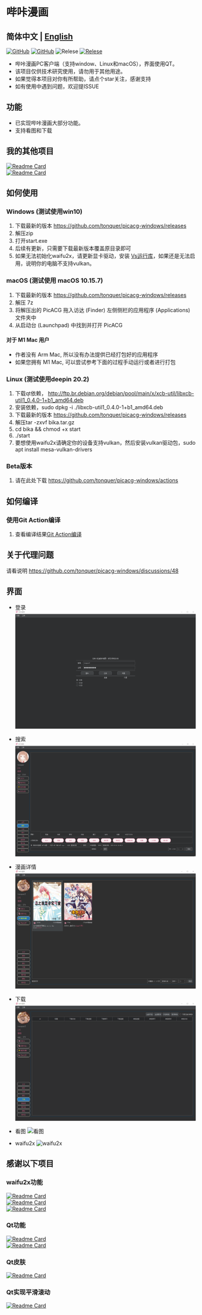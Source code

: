 # 哔咔漫画

## 简体中文 | [English](README_EN.md)

[![GitHub](https://img.shields.io/github/license/tonquer/picacg-windows)](https://raw.githubusercontent.com/tonquer/picacg-windows/master/LICENSE.txt) 
[![GitHub](https://img.shields.io/github/workflow/status/tonquer/picacg-windows/CI?label=CI)](https://github.com/tonquer/picacg-windows/actions)
![Relese](https://img.shields.io/badge/Python-3.7.9%2B-brightgreen)
[![Relese](https://img.shields.io/github/v/release/tonquer/picacg-windows)](https://github.com/tonquer/picacg-windows/releases)

- 哔咔漫画PC客户端（支持window、Linux和macOS），界面使用QT。
- 该项目仅供技术研究使用，请勿用于其他用途。
- 如果觉得本项目对你有所帮助，请点个star关注，感谢支持
- 如有使用中遇到问题，欢迎提ISSUE
## 功能
- 已实现哔咔漫画大部分功能。
- 支持看图和下载

## 我的其他项目
 [![Readme Card](https://github-readme-stats.vercel.app/api/pin/?username=tonquer&repo=ehentai-windows)](https://github.com/tonquer/ehentai-windows)  
 [![Readme Card](https://github-readme-stats.vercel.app/api/pin/?username=tonquer&repo=waifu2x-vulkan)](https://github.com/tonquer/waifu2x-vulkan)
## 如何使用
  ### Windows (测试使用win10)
  1. 下载最新的版本 https://github.com/tonquer/picacg-windows/releases
  2. 解压zip
  3. 打开start.exe
  4. 后续有更新，只需要下载最新版本覆盖原目录即可
  5. 如果无法初始化waifu2x，请更新显卡驱动，安装 [Vs运行库](https://download.visualstudio.microsoft.com/download/pr/366c0fb9-fe05-4b58-949a-5bc36e50e370/015EDD4E5D36E053B23A01ADB77A2B12444D3FB6ECCEFE23E3A8CD6388616A16/VC_redist.x64.exe)，如果还是无法启用，说明你的电脑不支持vulkan。
  ### macOS (测试使用 macOS 10.15.7)
  1. 下载最新的版本 https://github.com/tonquer/picacg-windows/releases
  2. 解压 7z
  3. 将解压出的 PicACG 拖入访达 (Finder) 左侧侧栏的应用程序 (Applications) 文件夹中
  4. 从启动台 (Launchpad) 中找到并打开 PicACG
  #### 对于 M1 Mac 用户
  * 作者没有 Arm Mac, 所以没有办法提供已经打包好的应用程序
  * 如果您拥有 M1 Mac, 可以尝试参考下面的过程手动运行或者进行打包
  ### Linux (测试使用deepin 20.2)
  1. 下载qt依赖， http://ftp.br.debian.org/debian/pool/main/x/xcb-util/libxcb-util1_0.4.0-1+b1_amd64.deb
  2. 安装依赖，sudo dpkg -i ./libxcb-util1_0.4.0-1+b1_amd64.deb
  3. 下载最新的版本 https://github.com/tonquer/picacg-windows/releases
  4. 解压tar -zxvf bika.tar.gz 
  5. cd bika && chmod +x start
  6. ./start
  7. 要想使用waifu2x请确定你的设备支持vulkan，然后安装vulkan驱动包，sudo apt install mesa-vulkan-drivers
  ### Beta版本
  1. 请在此处下载 https://github.com/tonquer/picacg-windows/actions

## 如何编译
  ### 使用Git Action编译
  1. 查看编译结果[Git Action编译](https://github.com/tonquer/picacg-windows/actions)

## 关于代理问题
  请看说明 https://github.com/tonquer/picacg-windows/discussions/48

## 界面

* 登录
![登录](example/登录.gif)

* 搜索
![搜索](example/搜索.gif)

* 漫画详情
![漫画详情](example/漫画详情.gif)

* 下载
![下载](example/下载.gif)

* 看图
![看图](example/看图.gif)

* waifu2x
![waifu2x](example/waifu2x.gif)

## 感谢以下项目
  ### waifu2x功能
   [![Readme Card](https://github-readme-stats.vercel.app/api/pin/?username=nagadomi&repo=waifu2x)](https://github.com/nagadomi/waifu2x)  
   [![Readme Card](https://github-readme-stats.vercel.app/api/pin/?username=nihui&repo=waifu2x-ncnn-vulkan)](https://github.com/nagadomi/waifu2x-ncnn-vulkan)  
   [![Readme Card](https://github-readme-stats.vercel.app/api/pin/?username=tonquer&repo=waifu2x-vulkan)](https://github.com/tonquer/waifu2x-vulkan)  
  ### Qt功能
   [![Readme Card](https://github-readme-stats.vercel.app/api/pin/?username=PyQt5&repo=PyQt)](https://github.com/PyQt5/PyQt)  
   [![Readme Card](https://github-readme-stats.vercel.app/api/pin/?username=PyQt5&repo=PyQtClient)](https://github.com/PyQt5/PyQtClient)  
  ### Qt皮肤
   [![Readme Card](https://github-readme-stats.vercel.app/api/pin/?username=satchelwu&repo=QSS-Skin-Builder)](https://github.com/satchelwu/QSS-Skin-Builder)  
  ### Qt实现平滑滚动
   [![Readme Card](https://github-readme-stats.vercel.app/api/pin/?username=zhiyiYo&repo=Groove)](https://github.com/zhiyiYo/Groove)  
